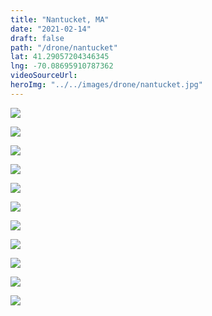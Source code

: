 ```yaml
---
title: "Nantucket, MA"
date: "2021-02-14"
draft: false
path: "/drone/nantucket"
lat: 41.29057204346345
lng: -70.08695910787362
videoSourceUrl:
heroImg: "../../images/drone/nantucket.jpg"
---
```


![](https://drive.google.com/uc?export=view&id=1EzeEzZXztTQGpRW79v4VMe1VvGlIsvfv)

![](https://drive.google.com/uc?export=view&id=1HyQ8oDHUwXRoiTv_eMh5wgBtY0o_GHup)

![](https://drive.google.com/uc?export=view&id=10NOoqKiu17ggzfhNXlFbKuBrhgo38DVZ)

![](https://drive.google.com/uc?export=view&id=1LnQh6FU-GnSPI7ite4CUtzRaqb-J7fWz)

![](https://drive.google.com/uc?export=view&id=1FI2dXMGW-4aUdHKyq0FBtYfUcTMi46Sj)

![](https://drive.google.com/uc?export=view&id=1Re8WBQgGRFyRf70vGbuS023WVH9qK4bd)

![](https://drive.google.com/uc?export=view&id=10rnuMzSVKLM70kqcFBGyWazuJiMSc5S8)

![](https://drive.google.com/uc?export=view&id=1i8jG5Ksc_5D20TkAQybbDQkA9Tq0P_j4)

![](https://drive.google.com/uc?export=view&id=11f_rAhAwyW9ulISrOPQPIQAHWKo2t-qp)

![](https://drive.google.com/uc?export=view&id=1seRwoFuASJuOy0s2yVlaTvz2OMyA9vGp)

![](https://drive.google.com/uc?export=view&id=10NOoqKiu17ggzfhNXlFbKuBrhgo38DVZ)
